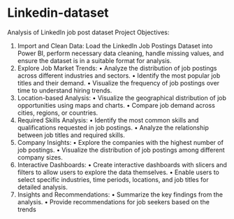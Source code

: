 # Linkedin-dataset
Analysis of LinkedIn job post dataset
Project Objectives:
1. Import and Clean Data: Load the LinkedIn Job Postings Dataset into Power 
BI, perform necessary data cleaning, handle missing values, and ensure the 
dataset is in a suitable format for analysis.
2. Explore Job Market Trends:
• Analyze the distribution of job postings across different industries and 
sectors.
• Identify the most popular job titles and their demand.
• Visualize the frequency of job postings over time to understand hiring 
trends.
3. Location-based Analysis:
• Visualize the geographical distribution of job opportunities using 
maps and charts.
• Compare job demand across cities, regions, or countries.
4. Required Skills Analysis:
• Identify the most common skills and qualifications requested in job 
postings.
• Analyze the relationship between job titles and required skills.
5. Company Insights:
• Explore the companies with the highest number of job postings.
• Visualize the distribution of job postings among different company 
sizes.
6. Interactive Dashboards:
• Create interactive dashboards with slicers and filters to allow users to 
explore the data themselves.
• Enable users to select specific industries, time periods, locations, and 
job titles for detailed analysis.
7. Insights and Recommendations:
• Summarize the key findings from the analysis.
• Provide recommendations for job seekers based on the trends
